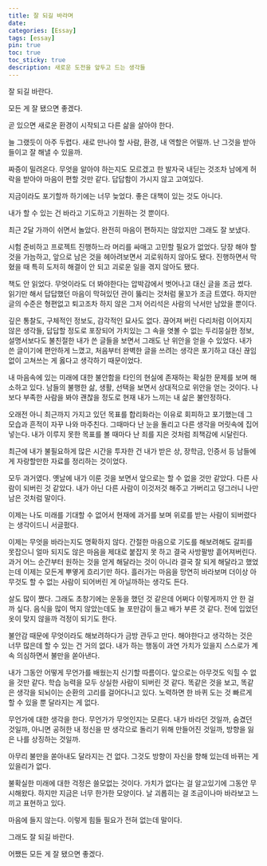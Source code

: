 ```yaml
---
title: 잘 되길 바라며
date: 
categories: [Essay]
tags: [essay]
pin: true
toc: true
toc_sticky: true
description: 새로운 도전을 앞두고 드는 생각들
---
```


잘 되길 바란다.

모든 게 잘 됐으면 좋겠다.

곧 있으면 새로운 환경이 시작되고 다른 삶을 살아야 한다.

늘 그랬듯이 아주 두렵다. 새로 만나야 할 사람, 환경, 내 역할은 어떨까. 난 그것을 받아들이고 잘 해낼 수 있을까.

짜증이 밀려온다. 무엇을 알아야 하는지도 모르겠고 한 발자국 내딛는 것조차 남에게 허락을 받아야 마음이 편할 것만 같다. 답답함이 가시지 않고 고여있다.

지금이라도 포기할까 하기에는 너무 늦었다. 좋은 대책이 있는 것도 아니다.

내가 할 수 있는 건 바라고 기도하고 기원하는 것 뿐이다.

최근 2달 가까이 쉬면서 놀았다. 완전히 마음이 편하지는 않았지만 그래도 잘 보냈다.

시험 준비하고 프로젝트 진행하느라 머리를 싸매고 고민할 필요가 없었다. 당장 해야 할 것을 가늠하고, 앞으로 남은 것을 헤아려보면서 괴로워하지 않아도 됐다. 진행하면서 막혔을 때 특히 도저히 해결이 안 되고 괴로운 일을 겪지 않아도 됐다.

책도 안 읽었다. 무엇이라도 더 봐야한다는 압박감에서 벗어나고 대신 글을 조금 썼다. 읽기만 해서 답답했던 마음이 막혀있던 관이 뚫리는 것처럼 물꼬가 조금 트였다. 하지만 글의 수준은 형편없고 퇴고조차 하지 않은 그저 어리석은 사람의 낙서만 남았을 뿐이다.

깊은 통찰도, 구체적인 정보도, 감각적인 묘사도 없다. 끊어져 버린 다리처럼 이어지지 않은 생각들, 답답할 정도로 포장되어 가치있는 그 속을 엿볼 수 없는 두리뭉실한 정보, 설명서보다도 불친절한 내가 쓴 글들을 보면서 그래도 난 위안을 얻을 수 있었다. 내가 쓴 글이기에 편안하게 느꼈고, 처음부터 완벽한 글을 쓰려는 생각은 포기하고 대신 끊임없이 고쳐쓰는 게 옳다고 생각하기 때문이었다.

내 마음속에 있는 미래에 대한 불안함을 타인의 현실에 존재하는 확실한 문제를 보며 해소하고 있다. 남들의 불행한 삶, 생활, 선택을 보면서 상대적으로 위안을 얻는 것이다. 나보다 부족한 사람을 봐야 괜찮을 정도로 현재 내가 느끼는 내 삶은 불안정하다.

오래전 아니 최근까지 가지고 있던 목표를 합리화라는 이유로 회피하고 포기했는데 그 모습과 흔적이 자꾸 나와 마주친다. 그때마다 난 눈을 돌리고 다른 생각을 머릿속에 집어넣는다. 내가 이루지 못한 목표를 볼 때마다 난 죄를 지은 것처럼 죄책감에 시달린다.

최근에 내가 불필요하게 많은 시간을 투자한 건 내가 받은 상, 장학금, 인증서 등 남들에게 자랑할만한 자료를 정리하는 것이었다.

모두 과거였다. 옛날에 내가 이룬 것을 보면서 앞으로는 할 수 없을 것만 같았다. 다른 사람이 되버린 것 같았다. 내가 아닌 다른 사람이 이것저것 해주고 가버리고 덩그러니 나만 남은 것처럼 말이다.

이제는 나도 미래를 기대할 수 없어서 현재에 과거를 보며 위로를 받는 사람이 되버렸다는 생각이드니 서글펐다.

이제는 무엇을 바라는지도 명확하지 않다. 간절한 마음으로 기도를 해보려해도 갈피를 못잡으니 얼마 되지도 않은 마음을 제대로 붙잡지 못 하고 결국 사방팔방 흩어져버린다. 과거 어느 순간부터 원하는 것을 얻게 해달라는 것이 아니라 결국 잘 되게 해달라고 했었는데 이제는 모든게 뿌옇게 흐리기만 하다. 흘러가는 마음을 망연히 바라보며 더이상 아무것도 할 수 없는 사람이 되어버린 게 아닐까하는 생각도 든다.

살도 많이 쪘다. 그래도 초창기에는 운동을 했던 것 같은데 어쩌다 이렇게까지 안 한 걸까 싶다. 음식을 많이 먹지 않았는데도 늘 포만감이 들고 배가 부른 것 같다. 전에 입었던 옷이 맞지 않을까 걱정이 되기도 한다.

불안감 때문에 무엇이라도 해보려하다가 금방 관두고 만다. 해야한다고 생각하는 것은 너무 많은데 할 수 있는 건 거의 없다. 내가 하는 행동이 과연 가치가 있을지 스스로가 계속 의심하면서 불만을 쏟아낸다.

내가 그동안 어떻게 무언가를 배웠는지 신기할 따름이다. 앞으로는 아무것도 익힐 수 없을 것만 같다. 학습 능력을 모두 상실한 사람이 되버린 것 같다. 똑같은 것을 보고, 똑같은 생각을 되뇌이는 순환의 고리를 걸어다니고 있다. 노력하면 한 바퀴 도는 것 빠르게 할 수 있을 뿐 달라지는 게 없다.

무언가에 대한 생각을 한다. 무언가가 무엇인지는 모른다. 내가 바라던 것일까, 숨겼던 것일까, 아니면 공허한 내 정신을 딴 생각으로 돌리기 위해 만들어진 것일까, 방향을 잃은 나를 상징하는 것일까.

아무리 불만을 쏟아내도 달라지는 건 없다. 그것도 방향이 자신을 향해 있는데 바뀌는 게 있을리가 없다.

불확실한 미래에 대한 걱정은 쓸모없는 것이다. 가치가 없다는 걸 알고있기에 그동안 무시해왔다. 하지만 지금은 너무 한가한 모양이다. 날 괴롭히는 걸 조금이나마 바라보고 느끼고 표현하고 있다.

마음에 들지 않는다. 이렇게 힘들 필요가 전혀 없는데 말이다.

그래도 잘 되길 바란다.

어쨌든 모든 게 잘 됐으면 좋겠다.
